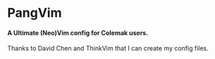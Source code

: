 # PangVim
#### A Ultimate (Neo)Vim config for Colemak users.

Thanks to David Chen and ThinkVim that I can create my config files.
